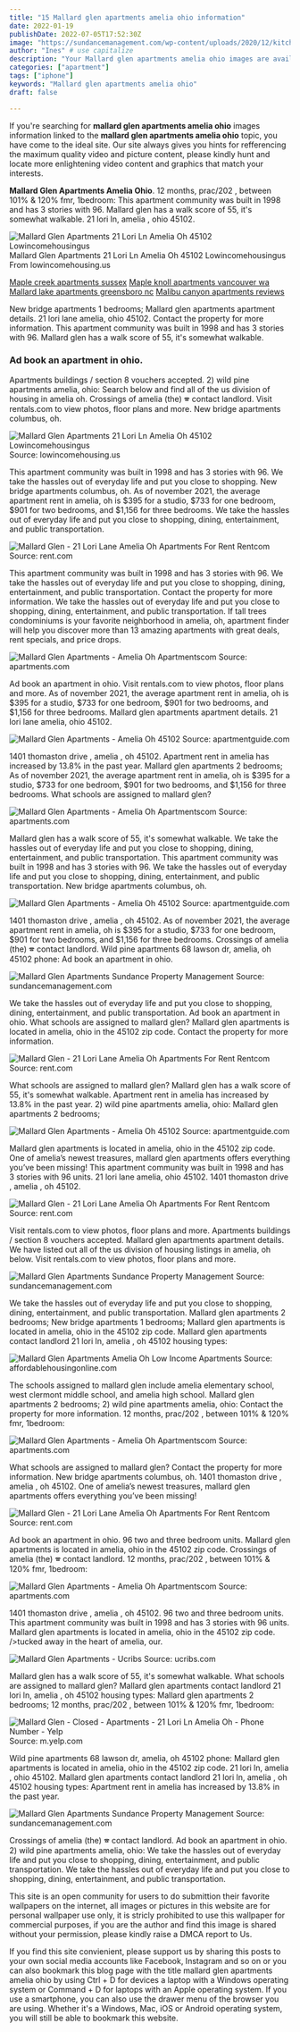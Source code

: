 ```yaml
---
title: "15 Mallard glen apartments amelia ohio information"
date: 2022-01-19
publishDate: 2022-07-05T17:52:30Z
image: "https://sundancemanagement.com/wp-content/uploads/2020/12/kitchen.jpg"
author: "Ines" # use capitalize
description: "Your Mallard glen apartments amelia ohio images are available. Mallard glen apartments amelia ohio are a topic that is being searched for and liked by netizens now. You can Get the Mallard glen apartments amelia ohio files here. Find and Download all free photos and vectors."
categories: ["apartment"]
tags: ["iphone"]
keywords: "Mallard glen apartments amelia ohio"
draft: false

---
```


If you're searching for **mallard glen apartments amelia ohio** images information linked to the **mallard glen apartments amelia ohio** topic, you have come to the ideal  site.  Our site always  gives you  hints  for refferencing  the maximum  quality video and picture  content, please kindly hunt and locate more enlightening video content and graphics  that match your interests.

**Mallard Glen Apartments Amelia Ohio**. 12 months, prac/202 , between 101% &amp; 120% fmr, 1bedroom: This apartment community was built in 1998 and has 3 stories with 96. Mallard glen has a walk score of 55, it&#039;s somewhat walkable. 21 lori ln, amelia , ohio 45102.

![Mallard Glen Apartments 21 Lori Ln Amelia Oh 45102 Lowincomehousingus](https://www.lowincomehousing.us/gallery/122146_mallard_glen_apartments-45102_ouc.jpg "Mallard Glen Apartments 21 Lori Ln Amelia Oh 45102 Lowincomehousingus")
Mallard Glen Apartments 21 Lori Ln Amelia Oh 45102 Lowincomehousingus From lowincomehousing.us

[Maple creek apartments sussex](/maple-creek-apartments-sussex/)
[Maple knoll apartments vancouver wa](/maple-knoll-apartments-vancouver-wa/)
[Mallard lake apartments greensboro nc](/mallard-lake-apartments-greensboro-nc/)
[Malibu canyon apartments reviews](/malibu-canyon-apartments-reviews/)

New bridge apartments 1 bedrooms; Mallard glen apartments apartment details. 21 lori lane amelia, ohio 45102. Contact the property for more information. This apartment community was built in 1998 and has 3 stories with 96. Mallard glen has a walk score of 55, it&#039;s somewhat walkable.

### Ad book an apartment in ohio.

Apartments buildings / section 8 vouchers accepted. 2) wild pine apartments amelia, ohio: Search below and find all of the us division of housing in amelia oh. Crossings of amelia (the) 🕿 contact landlord. Visit rentals.com to view photos, floor plans and more. New bridge apartments columbus, oh.


![Mallard Glen Apartments 21 Lori Ln Amelia Oh 45102 Lowincomehousingus](https://www.lowincomehousing.us/gallery/122146_mallard_glen_apartments-45102_ouc.jpg "Mallard Glen Apartments 21 Lori Ln Amelia Oh 45102 Lowincomehousingus")
Source: lowincomehousing.us

This apartment community was built in 1998 and has 3 stories with 96. We take the hassles out of everyday life and put you close to shopping. New bridge apartments columbus, oh. As of november 2021, the average apartment rent in amelia, oh is $395 for a studio, $733 for one bedroom, $901 for two bedrooms, and $1,156 for three bedrooms. We take the hassles out of everyday life and put you close to shopping, dining, entertainment, and public transportation.

![Mallard Glen - 21 Lori Lane Amelia Oh Apartments For Rent Rentcom](https://rentpath-res.cloudinary.com/$img_current/t_3x2_jpg_xl/t_unpaid/718b92235b0aae5c7804c436d282ae62 "Mallard Glen - 21 Lori Lane Amelia Oh Apartments For Rent Rentcom")
Source: rent.com

This apartment community was built in 1998 and has 3 stories with 96. We take the hassles out of everyday life and put you close to shopping, dining, entertainment, and public transportation. Contact the property for more information. We take the hassles out of everyday life and put you close to shopping, dining, entertainment, and public transportation. If tall trees condominiums is your favorite neighborhood in amelia, oh, apartment finder will help you discover more than 13 amazing apartments with great deals, rent specials, and price drops.

![Mallard Glen Apartments - Amelia Oh Apartmentscom](https://images1.apartments.com/i2/tCaAudZiSXL7-K6SqTiNfs1yFSjiFLXRN6jLi6EO_7U/111/mallard-glen-apartments-amelia-oh-primary-photo.jpg "Mallard Glen Apartments - Amelia Oh Apartmentscom")
Source: apartments.com

Ad book an apartment in ohio. Visit rentals.com to view photos, floor plans and more. As of november 2021, the average apartment rent in amelia, oh is $395 for a studio, $733 for one bedroom, $901 for two bedrooms, and $1,156 for three bedrooms. Mallard glen apartments apartment details. 21 lori lane amelia, ohio 45102.

![Mallard Glen Apartments - Amelia Oh 45102](https://rentpath-res.cloudinary.com/$img_current/t_3x2_jpg_xl/ab110d417542b9e699c75142c1e7ddb9 "Mallard Glen Apartments - Amelia Oh 45102")
Source: apartmentguide.com

1401 thomaston drive , amelia , oh 45102. Apartment rent in amelia has increased by 13.8% in the past year. Mallard glen apartments 2 bedrooms; As of november 2021, the average apartment rent in amelia, oh is $395 for a studio, $733 for one bedroom, $901 for two bedrooms, and $1,156 for three bedrooms. What schools are assigned to mallard glen?

![Mallard Glen Apartments - Amelia Oh Apartmentscom](https://images1.apartments.com/i2/rEBsfJt0b7MFXq4ys63FPvYswQiAqVrPr_wvmo4FGfs/117/mallard-glen-apartments-amelia-oh-building-photo.jpg?p=1 "Mallard Glen Apartments - Amelia Oh Apartmentscom")
Source: apartments.com

Mallard glen has a walk score of 55, it&#039;s somewhat walkable. We take the hassles out of everyday life and put you close to shopping, dining, entertainment, and public transportation. This apartment community was built in 1998 and has 3 stories with 96. We take the hassles out of everyday life and put you close to shopping, dining, entertainment, and public transportation. New bridge apartments columbus, oh.

![Mallard Glen Apartments - Amelia Oh 45102](https://rentpath-res.cloudinary.com/$img_current/t_3x2_jpg_xl/05f58302529577d0039437b28f22570b "Mallard Glen Apartments - Amelia Oh 45102")
Source: apartmentguide.com

1401 thomaston drive , amelia , oh 45102. As of november 2021, the average apartment rent in amelia, oh is $395 for a studio, $733 for one bedroom, $901 for two bedrooms, and $1,156 for three bedrooms. Crossings of amelia (the) 🕿 contact landlord. Wild pine apartments 68 lawson dr, amelia, oh 45102 phone: Ad book an apartment in ohio.

![Mallard Glen Apartments Sundance Property Management](https://sundancemanagement.com/wp-content/uploads/2020/12/Mallard-Glen_Camden-2-Br-Den.jpg "Mallard Glen Apartments Sundance Property Management")
Source: sundancemanagement.com

We take the hassles out of everyday life and put you close to shopping, dining, entertainment, and public transportation. Ad book an apartment in ohio. What schools are assigned to mallard glen? Mallard glen apartments is located in amelia, ohio in the 45102 zip code. Contact the property for more information.

![Mallard Glen - 21 Lori Lane Amelia Oh Apartments For Rent Rentcom](https://rentpath-res.cloudinary.com/$img_current/t_3x2_jpg_xl/t_unpaid/41a701dce06e59c9c7958a06aa2fa841 "Mallard Glen - 21 Lori Lane Amelia Oh Apartments For Rent Rentcom")
Source: rent.com

What schools are assigned to mallard glen? Mallard glen has a walk score of 55, it&#039;s somewhat walkable. Apartment rent in amelia has increased by 13.8% in the past year. 2) wild pine apartments amelia, ohio: Mallard glen apartments 2 bedrooms;

![Mallard Glen Apartments - Amelia Oh 45102](https://rentpath-res.cloudinary.com/$img_current/t_3x2_webp_xl/t_unpaid/91acb1232ef5e82f640bb30d3906a545 "Mallard Glen Apartments - Amelia Oh 45102")
Source: apartmentguide.com

Mallard glen apartments is located in amelia, ohio in the 45102 zip code. One of amelia’s newest treasures, mallard glen apartments offers everything you’ve been missing! This apartment community was built in 1998 and has 3 stories with 96 units. 21 lori lane amelia, ohio 45102. 1401 thomaston drive , amelia , oh 45102.

![Mallard Glen - 21 Lori Lane Amelia Oh Apartments For Rent Rentcom](https://rentpath-res.cloudinary.com/$img_current/t_3x2_jpg_xl/t_unpaid/9ef0eadc5de5b5161df1cb36a05ec186 "Mallard Glen - 21 Lori Lane Amelia Oh Apartments For Rent Rentcom")
Source: rent.com

Visit rentals.com to view photos, floor plans and more. Apartments buildings / section 8 vouchers accepted. Mallard glen apartments apartment details. We have listed out all of the us division of housing listings in amelia, oh below. Visit rentals.com to view photos, floor plans and more.

![Mallard Glen Apartments Sundance Property Management](https://sundancemanagement.com/wp-content/uploads/2020/12/Mallard-Glen_Augustine-2-Br.jpg "Mallard Glen Apartments Sundance Property Management")
Source: sundancemanagement.com

We take the hassles out of everyday life and put you close to shopping, dining, entertainment, and public transportation. Mallard glen apartments 2 bedrooms; New bridge apartments 1 bedrooms; Mallard glen apartments is located in amelia, ohio in the 45102 zip code. Mallard glen apartments contact landlord 21 lori ln, amelia , oh 45102 housing types:

![Mallard Glen Apartments Amelia Oh Low Income Apartments](https://s3.amazonaws.com/images.apartmentsmart.com/10076930/36836043.jpg "Mallard Glen Apartments Amelia Oh Low Income Apartments")
Source: affordablehousingonline.com

The schools assigned to mallard glen include amelia elementary school, west clermont middle school, and amelia high school. Mallard glen apartments 2 bedrooms; 2) wild pine apartments amelia, ohio: Contact the property for more information. 12 months, prac/202 , between 101% &amp; 120% fmr, 1bedroom:

![Mallard Glen Apartments - Amelia Oh Apartmentscom](https://images1.apartments.com/i2/W4JyFkPFh8y1ERLbF6blRxd6FzbVUDgLcfJFvn87N9c/117/mallard-glen-apartments-amelia-oh-building-photo.jpg?p=1 "Mallard Glen Apartments - Amelia Oh Apartmentscom")
Source: apartments.com

What schools are assigned to mallard glen? Contact the property for more information. New bridge apartments columbus, oh. 1401 thomaston drive , amelia , oh 45102. One of amelia’s newest treasures, mallard glen apartments offers everything you’ve been missing!

![Mallard Glen - 21 Lori Lane Amelia Oh Apartments For Rent Rentcom](https://rentpath-res.cloudinary.com/$img_current/t_3x2_jpg_xl/t_unpaid/316a2c22598a494640abaf7078cbe740 "Mallard Glen - 21 Lori Lane Amelia Oh Apartments For Rent Rentcom")
Source: rent.com

Ad book an apartment in ohio. 96 two and three bedroom units. Mallard glen apartments is located in amelia, ohio in the 45102 zip code. Crossings of amelia (the) 🕿 contact landlord. 12 months, prac/202 , between 101% &amp; 120% fmr, 1bedroom:

![Mallard Glen Apartments - Amelia Oh Apartmentscom](https://images1.apartments.com/i2/mnpZ8m_JVo4QRgrwVuiYYlr-4RK3nnequOn9rwq1CAQ/117/mallard-glen-apartments-amelia-oh-building-photo.jpg?p=1 "Mallard Glen Apartments - Amelia Oh Apartmentscom")
Source: apartments.com

1401 thomaston drive , amelia , oh 45102. 96 two and three bedroom units. This apartment community was built in 1998 and has 3 stories with 96 units. Mallard glen apartments is located in amelia, ohio in the 45102 zip code. /&gt;tucked away in the heart of amelia, our.

![Mallard Glen Apartments - Ucribs](https://s2rf64.cloudimg.io/s/cdn/x/https://photos.rentlinx.com/L1680/63755327.jpg "Mallard Glen Apartments - Ucribs")
Source: ucribs.com

Mallard glen has a walk score of 55, it&#039;s somewhat walkable. What schools are assigned to mallard glen? Mallard glen apartments contact landlord 21 lori ln, amelia , oh 45102 housing types: Mallard glen apartments 2 bedrooms; 12 months, prac/202 , between 101% &amp; 120% fmr, 1bedroom:

![Mallard Glen - Closed - Apartments - 21 Lori Ln Amelia Oh - Phone Number - Yelp](https://s3-media0.fl.yelpcdn.com/bphoto/6Zt6j7dLbaUnO2-gTy3NfQ/348s.jpg "Mallard Glen - Closed - Apartments - 21 Lori Ln Amelia Oh - Phone Number - Yelp")
Source: m.yelp.com

Wild pine apartments 68 lawson dr, amelia, oh 45102 phone: Mallard glen apartments is located in amelia, ohio in the 45102 zip code. 21 lori ln, amelia , ohio 45102. Mallard glen apartments contact landlord 21 lori ln, amelia , oh 45102 housing types: Apartment rent in amelia has increased by 13.8% in the past year.

![Mallard Glen Apartments Sundance Property Management](https://sundancemanagement.com/wp-content/uploads/2020/12/kitchen.jpg "Mallard Glen Apartments Sundance Property Management")
Source: sundancemanagement.com

Crossings of amelia (the) 🕿 contact landlord. Ad book an apartment in ohio. 2) wild pine apartments amelia, ohio: We take the hassles out of everyday life and put you close to shopping, dining, entertainment, and public transportation. We take the hassles out of everyday life and put you close to shopping, dining, entertainment, and public transportation.

This site is an open community for users to do submittion their favorite wallpapers on the internet, all images or pictures in this website are for personal wallpaper use only, it is stricly prohibited to use this wallpaper for commercial purposes, if you are the author and find this image is shared without your permission, please kindly raise a DMCA report to Us.

If you find this site convienient, please support us by sharing this posts to your own social media accounts like Facebook, Instagram and so on or you can also bookmark this blog page with the title mallard glen apartments amelia ohio by using Ctrl + D for devices a laptop with a Windows operating system or Command + D for laptops with an Apple operating system. If you use a smartphone, you can also use the drawer menu of the browser you are using. Whether it's a Windows, Mac, iOS or Android operating system, you will still be able to bookmark this website.

